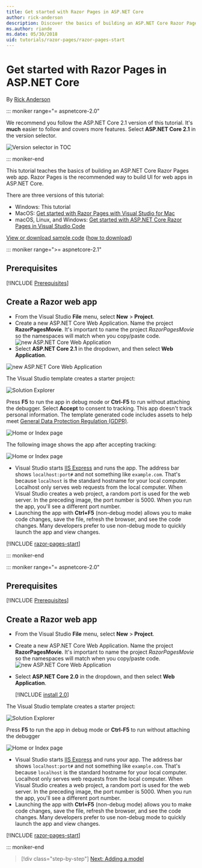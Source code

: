 ```yaml
---
title: Get started with Razor Pages in ASP.NET Core
author: rick-anderson
description: Discover the basics of building an ASP.NET Core Razor Pages web app. Razor Pages is recommended for web workloads in ASP.NET Core.
ms.author: riande
ms.date: 05/30/2018
uid: tutorials/razor-pages/razor-pages-start
---
```

# Get started with Razor Pages in ASP.NET Core

By [Rick Anderson](https://twitter.com/RickAndMSFT)

::: moniker range="= aspnetcore-2.0"

We recommend you follow the ASP.NET Core 2.1 version of this tutorial. It's **much** easier to follow and covers more features. Select **ASP.NET Core 2.1** in the version selector.

![Version selector in TOC](razor-pages-start/_static/v21.png)

::: moniker-end

This tutorial teaches the basics of building an ASP.NET Core Razor Pages web app. Razor Pages is the recommended way to build UI for web apps in ASP.NET Core.

There are three versions of this tutorial:

* Windows: This tutorial
* MacOS: [Get started with Razor Pages with Visual Studio for Mac](xref:tutorials/razor-pages-mac/razor-pages-start)
* macOS, Linux, and Windows: [Get started with ASP.NET Core Razor Pages in Visual Studio Code](xref:tutorials/razor-pages-vsc/razor-pages-start)

[View or download sample code](https://github.com/aspnet/Docs/tree/master/aspnetcore/tutorials/razor-pages/razor-pages-start/sample) ([how to download](xref:tutorials/index#how-to-download-a-sample))

::: moniker range=">= aspnetcore-2.1"

## Prerequisites

[!INCLUDE [Prerequisites](~/includes/net-core-prereqs-windows.md)]

## Create a Razor web app

* From the Visual Studio **File** menu, select **New** > **Project**.
* Create a new ASP.NET Core Web Application. Name the project **RazorPagesMovie**. It's important to name the project *RazorPagesMovie* so the namespaces will match when you copy/paste code.
 ![new ASP.NET Core Web Application](razor-pages-start/_static/np_2.1.png)
* Select **ASP.NET Core 2.1** in the dropdown, and then select **Web Application**.

 ![new ASP.NET Core Web Application](razor-pages-start/_static/np_2_2.1.png)

The Visual Studio template creates a starter project:

![Solution Explorer](razor-pages-start/_static/se2.1.png)

Press **F5** to run the app in debug mode or **Ctrl-F5** to run without attaching the debugger. Select **Accept** to consent to tracking. This app doesn't track personal information. The template generated code includes assets to help meet [General Data Protection Regulation (GDPR)](xref:security/gdpr).

![Home or Index page](razor-pages-start/_static/homeGDPR.png)

The following image shows the app after accepting tracking:

![Home or Index page](razor-pages-start/_static/home2.1.png)

* Visual Studio starts [IIS Express](/iis/extensions/introduction-to-iis-express/iis-express-overview) and runs the app. The address bar shows `localhost:port#` and not something like `example.com`. That's because `localhost` is the standard hostname for your local computer. Localhost only serves web requests from the local computer. When Visual Studio creates a web project, a random port is used for the web server. In the preceding image, the port number is 5000. When you run the app, you'll see a different port number.
* Launching the app with **Ctrl+F5** (non-debug mode) allows you to make code changes, save the file, refresh the browser, and see the code changes. Many developers prefer to use non-debug mode to quickly launch the app and view changes.

[!INCLUDE [razor-pages-start](~/includes/RP/2.1/razor-pages-start.md)]

::: moniker-end

::: moniker range="= aspnetcore-2.0"

## Prerequisites

[!INCLUDE [Prerequisites](~/includes/net-core-prereqs-windows.md)]

## Create a Razor web app

* From the Visual Studio **File** menu, select **New** > **Project**.
* Create a new ASP.NET Core Web Application. Name the project **RazorPagesMovie**. It's important to name the project *RazorPagesMovie* so the namespaces will match when you copy/paste code.
  ![new ASP.NET Core Web Application](../../razor-pages/index/_static/np.png)
* Select **ASP.NET Core 2.0** in the dropdown, and then select **Web Application**.

  [!INCLUDE [install 2.0](~/includes/dotnetcore-on-dotnetfx-vs.md)]

The Visual Studio template creates a starter project:

![Solution Explorer](razor-pages-start/_static/se.png)

Press **F5** to run the app in debug mode or **Ctrl-F5** to run without attaching the debugger

![Home or Index page](razor-pages-start/_static/home.png)

* Visual Studio starts [IIS Express](/iis/extensions/introduction-to-iis-express/iis-express-overview) and runs your app. The address bar shows `localhost:port#` and not something like `example.com`. That's because `localhost` is the standard hostname for your local computer. Localhost only serves web requests from the local computer. When Visual Studio creates a web project, a random port is used for the web server. In the preceding image, the port number is 5000. When you run the app, you'll see a different port number.
* Launching the app with **Ctrl+F5** (non-debug mode) allows you to make code changes, save the file, refresh the browser, and see the code changes. Many developers prefer to use non-debug mode to quickly launch the app and view changes.

[!INCLUDE [razor-pages-start](~/includes/RP/razor-pages-start.md)]

::: moniker-end

> [!div class="step-by-step"]
> [Next: Adding a model](xref:tutorials/razor-pages/model)
